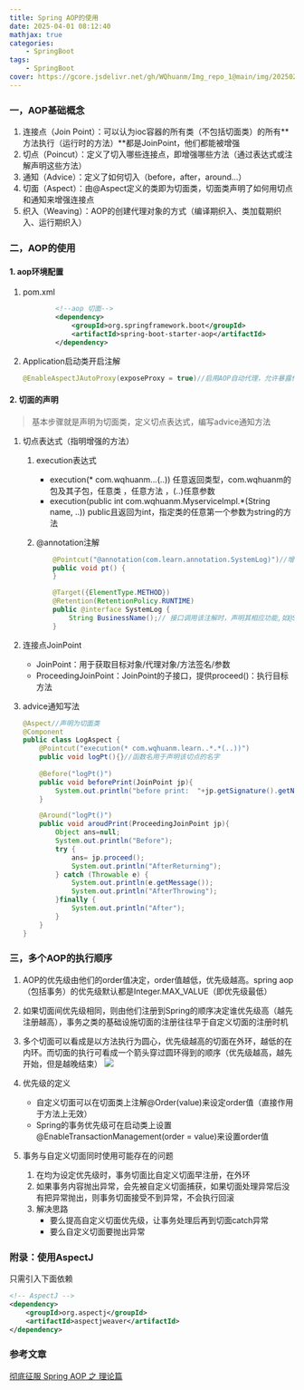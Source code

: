 ```yaml
---
title: Spring AOP的使用
date: 2025-04-01 08:12:40
mathjax: true
categories: 
    - SpringBoot
tags: 
    - SpringBoot
cover: https://gcore.jsdelivr.net/gh/WQhuanm/Img_repo_1@main/img/202502172200203.jpeg
---
```



### 一，AOP基础概念
1. 连接点（Join Point）：可以认为ioc容器的所有类（不包括切面类）的所有**方法执行（运行时的方法）**都是JoinPoint，他们都能被增强
1. 切点（Poincut）：定义了切入哪些连接点，即增强哪些方法（通过表达式或注解声明这些方法）
1. 通知（Advice）：定义了如何切入（before，after，around...）
1. 切面（Aspect）：由@Aspect定义的类即为切面类，切面类声明了如何用切点和通知来增强连接点
1. 织入（Weaving）：AOP的创建代理对象的方式（编译期织入、类加载期织入、运行期织入）

### 二，AOP的使用
#### 1. aop环境配置
1. pom.xml

    ```xml
            <!--aop 切面-->
            <dependency>
                <groupId>org.springframework.boot</groupId>
                <artifactId>spring-boot-starter-aop</artifactId>
            </dependency>
    ```
1. Application启动类开启注解

    ```java
    @EnableAspectJAutoProxy(exposeProxy = true)//启用AOP自动代理，允许暴露代理类
    ```

#### 2. 切面的声明
> 基本步骤就是声明为切面类，定义切点表达式，编写advice通知方法

1. 切点表达式（指明增强的方法）
    1. execution表达式
        + execution(* com.wqhuanm..*.*(..)) 任意返回类型，com.wqhuanm的包及其子包，任意类 ，任意方法 ，(..)任意参数
        + execution(public int com.wqhuanm.MyserviceImpl.*(String name, ..)) public且返回为int，指定类的任意第一个参数为string的方法
    1. @annotation注解

        ```java
            @Pointcut("@annotation(com.learn.annotation.SystemLog)")//增强使用了这个注解的方法
            public void pt() {
            }

            @Target({ElementType.METHOD})
            @Retention(RetentionPolicy.RUNTIME)
            public @interface SystemLog {
                String BusinessName();// 接口调用该注解时，声明其相应功能,如@SystemLog(BusinessName = "更新个人信息")
            }
        ```
1. 连接点JoinPoint
    + JoinPoint：用于获取目标对象/代理对象/方法签名/参数
    + ProceedingJoinPoint：JoinPoint的子接口，提供proceed()：执行目标方法

1. advice通知写法

    ```java
    @Aspect//声明为切面类
    @Component
    public class LogAspect {
        @Pointcut("execution(* com.wqhuanm.learn..*.*(..))")
        public void logPt(){}//函数名用于声明该切点的名字
        
        @Before("logPt()")
        public void beforePrint(JoinPoint jp){
            System.out.println("before print:  "+jp.getSignature().getName());
        }

        @Around("logPt()")
        public void aroudPrint(ProceedingJoinPoint jp){
            Object ans=null;
            System.out.println("Before");
            try {
                ans= jp.proceed();
                System.out.println("AfterReturning");
            } catch (Throwable e) {
                System.out.println(e.getMessage());
                System.out.println("AfterThrowing");
            }finally {
                System.out.println("After");
            }
        }
    }
    ```




### 三，多个AOP的执行顺序
1. AOP的优先级由他们的order值决定，order值越低，优先级越高。spring aop（包括事务）的优先级默认都是Integer.MAX_VALUE（即优先级最低）
1. 如果切面间优先级相同，则由他们注册到Spring的顺序决定谁优先级高（越先注册越高），事务之类的基础设施切面的注册往往早于自定义切面的注册时机
1. 多个切面可以看成是以方法执行为圆心，优先级越高的切面在外环，越低的在内环。而切面的执行可看成一个箭头穿过圆环得到的顺序（优先级越高，越先开始，但是越晚结束）
    ![](https://gcore.jsdelivr.net/gh/WQhuanm/Img_repo_1@main/img/202504021928189.png)
1. 优先级的定义
    + 自定义切面可以在切面类上注解@Order(value)来设定order值（直接作用于方法上无效）
    + Spring的事务优先级可在启动类上设置@EnableTransactionManagement(order = value)来设置order值

1. 事务与自定义切面同时使用可能存在的问题
    1. 在均为设定优先级时，事务切面比自定义切面早注册，在外环
    1. 如果事务内容抛出异常，会先被自定义切面捕获，如果切面处理异常后没有把异常抛出，则事务切面接受不到异常，不会执行回滚
    1. 解决思路
        + 要么提高自定义切面优先级，让事务处理后再到切面catch异常
        + 要么自定义切面要抛出异常

### 附录：使用AspectJ
只需引入下面依赖
```xml
<!-- AspectJ -->
<dependency>
    <groupId>org.aspectj</groupId>
    <artifactId>aspectjweaver</artifactId>
</dependency>
```
### 参考文章
[彻底征服 Spring AOP 之 理论篇](https://segmentfault.com/a/1190000007469968#item-1-2)  
